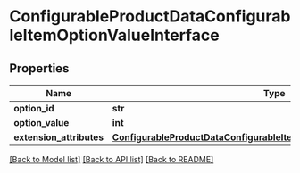 # ConfigurableProductDataConfigurableItemOptionValueInterface

## Properties
Name | Type | Description | Notes
------------ | ------------- | ------------- | -------------
**option_id** | **str** | Option SKU | 
**option_value** | **int** | Item id | [optional] 
**extension_attributes** | [**ConfigurableProductDataConfigurableItemOptionValueExtensionInterface**](ConfigurableProductDataConfigurableItemOptionValueExtensionInterface.md) |  | [optional] 

[[Back to Model list]](../README.md#documentation-for-models) [[Back to API list]](../README.md#documentation-for-api-endpoints) [[Back to README]](../README.md)


